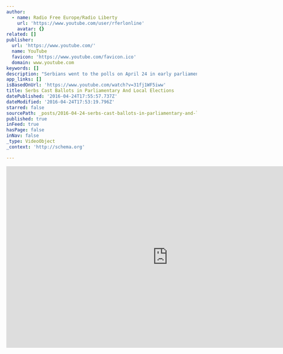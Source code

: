 ```yaml
---
author:
  - name: Radio Free Europe/Radio Liberty
    url: 'https://www.youtube.com/user/rferlonline'
    avatar: {}
related: []
publisher:
  url: 'https://www.youtube.com/'
  name: YouTube
  favicon: 'https://www.youtube.com/favicon.ico'
  domain: www.youtube.com
keywords: []
description: "Serbians went to the polls on April 24 in early parliamentary elections to vote members of the country's National Assembly. More than 6.7 million registered voters were also choosing councilors in local elections. (RFE/RL's Balkan Service) Originally published at - http://www.rferl.org/media/video/serbs-vote-in-paliamentary-and-local-elections/27693963.html"
app_links: []
isBasedOnUrl: 'https://www.youtube.com/watch?v=31fj1WF5iww'
title: Serbs Cast Ballots in Parliamentary And Local Elections
datePublished: '2016-04-24T17:55:57.737Z'
dateModified: '2016-04-24T17:53:19.796Z'
starred: false
sourcePath: _posts/2016-04-24-serbs-cast-ballots-in-parliamentary-and-local-elections.md
published: true
inFeed: true
hasPage: false
inNav: false
_type: VideoObject
_context: 'http://schema.org'

---
```

<iframe src="https://cdn.embedly.com/widgets/media.html?src=https%3A%2F%2Fwww.youtube.com%2Fembed%2F31fj1WF5iww%3Ffeature%3Doembed&amp;url=https%3A%2F%2Fwww.youtube.com%2Fwatch%3Fv%3D31fj1WF5iww&amp;image=https%3A%2F%2Fi.ytimg.com%2Fvi%2F31fj1WF5iww%2Fhqdefault.jpg&amp;key=b7d04c9b404c499eba89ee7072e1c4f7&amp;type=text%2Fhtml&amp;schema=youtube" width="854" height="480" scrolling="no" frameborder="0" allowfullscreen="" style=""></iframe>